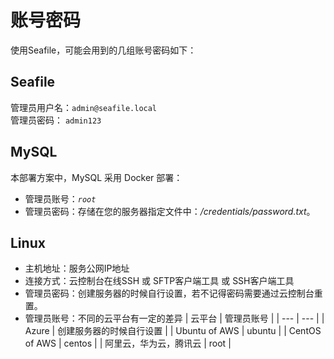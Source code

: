 # 账号密码

使用Seafile，可能会用到的几组账号密码如下：

## Seafile

管理员用户名：`admin@seafile.local`  
管理员密码： `admin123`

## MySQL

本部署方案中，MySQL 采用 Docker 部署：

* 管理员账号：*`root`*
* 管理员密码：存储在您的服务器指定文件中：*/credentials/password.txt*。

## Linux

* 主机地址：服务公网IP地址
* 连接方式：云控制台在线SSH 或 SFTP客户端工具 或 SSH客户端工具
* 管理员密码：创建服务器的时候自行设置，若不记得密码需要通过云控制台重置。
* 管理员账号：不同的云平台有一定的差异
   |  云平台   |  管理员账号   |
   | --- | --- |
   |  Azure   |  创建服务器的时候自行设置   |
   |  Ubuntu of AWS   |  ubuntu   |
   |  CentOS of AWS   |  centos   |
   |  阿里云，华为云，腾讯云   |  root   |